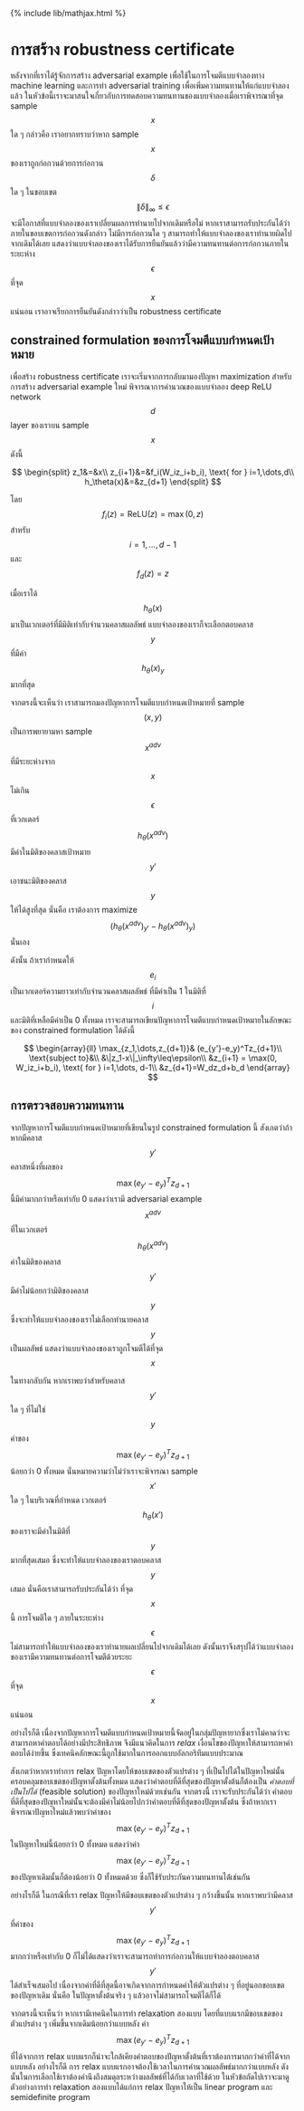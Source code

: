 {% include lib/mathjax.html %}
# การสร้าง robustness certificate

หลังจากที่เราได้รู้จักการสร้าง adversarial example เพื่อใช้ในการโจมตีแบบจำลองทาง machine learning และการทำ adversarial training เพื่อเพิ่มความทนทานให้แก่แบบจำลองแล้ว ในหัวข้อนี้เราจะมาสนใจเกี่ยวกับการทดสอบความทนทานของแบบจำลองเมื่อเราพิจารณาที่จุด sample $$x$$ ใด ๆ กล่าวคือ เราอยากทราบว่าหาก sample $$x$$ ของเราถูกก่อกวนด้วยการก่อกวน $$\delta$$ ใด ๆ ในขอบเขต $$\|\delta\|_\infty\leq\epsilon$$ จะมีโอกาสที่แบบจำลองของเราเปลี่ยนผลการทำนายไปจากเดิมหรือไม่ หากเราสามารถรับประกันได้ว่าภายในขอบเขตการก่อกวนดังกล่าว ไม่มีการก่อกวนใด ๆ สามารถทำให้แบบจำลองของเราทำนายผิดไปจากเดิมได้เลย แสดงว่าแบบจำลองของเราได้รับการยืนยันแล้วว่ามีความทนทานต่อการก่อกวนภายในระยะห่าง $$\epsilon$$ ที่จุด $$x$$ แน่นอน เราอาจเรียกการยืนยันดังกล่าวว่าเป็น robustness certificate 

## constrained formulation ของการโจมตีแบบกำหนดเป้าหมาย

เพื่อสร้าง robustness certificate เราจะเริ่มจากการกลับมามองปัญหา maximization สำหรับการสร้าง adversarial example ใหม่ 
พิจารณาการคำนวณของแบบจำลอง deep ReLU network $$d$$ layer ของเราบน sample $$x$$ ดังนี้

$$
\begin{split}
z_1&=&x\\
z_{i+1}&=&f_i(W_iz_i+b_i), \text{ for } i=1,\dots,d\\
h_\theta(x)&=&z_{d+1}
\end{split}
$$

โดย $$f_i(z)=\text{ReLU}(z)=\max(0, z)$$ สำหรับ $$i=1,\dots,d-1$$ และ $$f_d(z)=z$$ 

เมื่อเราได้ $$h_\theta(x)$$ มาเป็นเวกเตอร์ที่มีมิติเท่ากับจำนวนคลาสผลลัพธ์ แบบจำลองของเราก็จะเลือกตอบคลาส $$y$$ ที่มีค่า $$h_\theta(x)_y$$ มากที่สุด

จากตรงนี้จะเห็นว่า เราสามารถมองปัญหาการโจมตีแบบกำหนดเป้าหมายที่ sample $$(x, y)$$ เป็นการพยายามหา sample $$x^{adv}$$ ที่มีระยะห่างจาก $$x$$ ไม่เกิน $$\epsilon$$ ที่เวกเตอร์ $$h_\theta(x^{adv})$$ มีค่าในมิติของคลาสเป้าหมาย $$y'$$ เอาชนะมิติของคลาส $$y$$ ให้ได้สูงที่สุด นั่นคือ เราต้องการ maximize $$(h_\theta(x^{adv})_{y'} - h_\theta(x^{adv})_y)$$ นั่นเอง

ดังนั้น ถ้าเรากำหนดให้ $$e_i$$ เป็นเวกเตอร์ความยาวเท่ากับจำนวนคลาสผลลัพธ์ ที่มีค่าเป็น 1 ในมิติที่ $$i$$ และมิติที่เหลือมีค่าเป็น 0 ทั้งหมด
เราจะสามารถเขียนปัญหาการโจมตีแบบกำหนดเป้าหมายในลักษณะของ constrained formulation ได้ดังนี้

$$
\begin{array}{ll}
\max_{z_1,\dots,z_{d+1}}& (e_{y'}-e_y)^Tz_{d+1}\\
\text{subject to}&\\
&\|z_1-x\|_\infty\leq\epsilon\\
&z_{i+1} = \max(0, W_iz_i+b_i), \text{ for } i=1,\dots, d-1\\
&z_{d+1}=W_dz_d+b_d
\end{array}
$$

## การตรวจสอบความทนทาน

จากปัญหาการโจมตีแบบกำหนดเป้าหมายที่เขียนในรูป constrained formulation นี้ สังเกตว่าถ้าหากมีคลาส $$y'$$ คลาสหนึ่งที่ผลของ $$\max (e_{y'}-e_y)^Tz_{d+1}$$ นี้มีค่ามากกว่าหรือเท่ากับ 0 แสดงว่าเรามี adversarial example $$x^{adv}$$ ที่ในเวกเตอร์ $$h_\theta(x^{adv})$$
ค่าในมิติของคลาส $$y'$$ มีค่าไม่น้อยกว่ามิติของคลาส $$y$$ ซึ่งจะทำให้แบบจำลองของเราไม่เลือกทำนายคลาส $$y$$ เป็นผลลัพธ์ แสดงว่าแบบจำลองของเราถูกโจมตีได้ที่จุด $$x$$ 

ในทางกลับกัน หากเราพบว่าสำหรับคลาส $$y'$$ ใด ๆ ที่ไม่ใช่ $$y$$ ค่าของ $$\max (e_{y'}-e_y)^Tz_{d+1}$$ น้อยกว่า 0 ทั้งหมด นั่นหมายความว่าไม่ว่าเราจะพิจารณา sample $$x'$$ ใด ๆ ในบริเวณที่กำหนด เวกเตอร์ $$h_\theta(x')$$ ของเราจะมีค่าในมิติที่ $$y$$ มากที่สุดเสมอ ซึ่งจะทำให้แบบจำลองของเราตอบคลาส $$y$$ เสมอ นั่นคือเราสามารถรับประกันได้ว่า ที่จุด $$x$$ นี้ การโจมตีใด ๆ ภายในระยะห่าง $$\epsilon$$ ไม่สามารถทำให้แบบจำลองของเราทำนายผลเปลี่ยนไปจากเดิมได้เลย ดังนั้นเราจึงสรุปได้ว่าแบบจำลองของเรามีความทนทานต่อการโจมตีด้วยระยะ $$\epsilon$$ ที่จุด $$x$$ แน่นอน

อย่างไรก็ดี เนื่องจากปัญหาการโจมตีแบบกำหนดเป้าหมายนี้จัดอยู่ในกลุ่มปัญหายากซึ่งเราไม่คาดว่าจะสามารถหาคำตอบได้อย่างมีประสิทธิภาพ จึงมีแนวคิดในการ _relax_ เงื่อนไขของปัญหาให้สามารถหาคำตอบได้ง่ายขึ้น ซึ่งเทคนิคลักษณะนี้ถูกใช้มากในการออกแบบอัลกอริทึมแบบประมาณ

สังเกตว่าหากเราทำการ relax ปัญหาโดยให้ขอบเขตของตัวแปรต่าง ๆ ที่เป็นไปได้ในปัญหาใหม่นั้นครอบคลุมขอบเขตของปัญหาตั้งต้นทั้งหมด แสดงว่าคำตอบที่ดีที่สุดของปัญหาตั้งต้นก็ต้องเป็น _คำตอบที่เป็นไปได้_ (feasible solution) ของปัญหาใหม่ด้วยเช่นกัน จากตรงนี้ เราจะรับประกันได้ว่า คำตอบที่ดีที่สุดของปัญหาใหม่นั้นจะต้องมีค่าไม่น้อยไปกว่าคำตอบที่ดีที่สุดของปัญหาตั้งต้น ซึ่งถ้าหากเราพิจารณาปัญหาใหม่แล้วพบว่าค่าของ $$\max (e_{y'}-e_y)^Tz_{d+1}$$ ในปัญหาใหม่นี้น้อยกว่า 0 ทั้งหมด แสดงว่าค่า $$\max (e_{y'}-e_y)^Tz_{d+1}$$ ของปัญหาเดิมนั้นก็ต้องน้อยว่า 0 ทั้งหมดด้วย ซึ่งก็ใช้รับประกันความทนทานได้่เช่นกัน

อย่างไรก็ดี ในกรณีที่เรา relax ปัญหาให้มีขอบเขตของตัวแปรต่าง ๆ กว้างขึ้นนั้น หากเราพบว่ามีคลาส $$y'$$ ที่ค่าของ $$\max (e_{y'}-e_y)^Tz_{d+1}$$ มากกว่าหรือเท่ากับ 0 ก็ไม่ได้แสดงว่าเราจะสามารถทำการก่อกวนให้แบบจำลองตอบคลาส $$y'$$ ได้สำเร็จเสมอไป เนื่องจากค่าที่ดีที่สุดนี้อาจเกิดจากการกำหนดค่าให้ตัวแปรต่าง ๆ ที่อยู่นอกขอบเขตของปัญหาเดิม นั่นคือ ในปัญหาตั้งต้นจริง ๆ แล้วอาจไม่สามารถโจมตีได้ก็ได้

จากตรงนี้จะเห็นว่า หากเรามีเทคนิคในการทำ relaxation สองแบบ โดยที่แบบแรกมีขอบเขตของตัวแปรต่าง ๆ เพิ่มขึ้นจากเดิมน้อยกว่าแบบหลัง ค่า $$\max (e_{y'}-e_y)^Tz_{d+1}$$ ที่ได้จากการ relax แบบแรกก็น่าจะใกล้เคียงคำตอบของปัญหาตั้งต้นที่เราต้องการมากกว่าค่าที่ได้จากแบบหลัง อย่างไรก็ดี การ relax แบบแรกอาจต้องใช้เวลาในการคำนวณผลลัพธ์มากกว่าแบบหลัง ดังนั้นในการเลือกใช้เราต้องคำนึงถึงสมดุลระหว่างผลลัพธ์ที่ได้กับเวลาที่ใช้ด้วย
ในหัวข้อถัดไปเราจะมาดูตัวอย่างการทำ relaxation สองแบบได้แก่การ relax ปัญหาให้เป็น linear program และ semidefinite program
